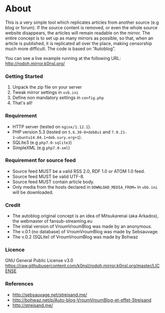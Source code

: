 # About

This is a very simple tool which replicates articles from another source (e.g blog or forum). If the source content is removed, or even the whole source website disappears, the articles will remain readable on the mirror. The entire concept is to set up as many mirrors as possible, so that, when an article is published, it is replicated all over the place, making censorship much  more difficult. The code is based on “Autoblog”.

You can see a live example running at the following URL: http://rodoh.mirror.k0nsl.org/

### Getting Started ###
1.  Unpack the zip file on your server
2.  Tweak mirror settings in `vvb.ini`
3.  Define non mandatory settings in `config.php`
4.  That's all!

### Requirement ###
*	HTTP server (tested on `nginx/1.12.1`).
*	PHP version 5.3 (tested on `5.6.30-0+deb8u1` and `7.0.21-1~ubuntu14.04.1+deb.sury.org+1`).
*	SQLite3 (e.g `php7.0-sqlite3`)
* SimpleXML (e.g `php7.0-xml`)

### Requirement for source feed ##
*	Source feed MUST be a valid RSS 2.0, RDF 1.0 or ATOM 1.0 feed.
*	Source feed MUST be valid UTF-8.
*	Source feed MUST contain article body.
*	Only media from the hosts declared in `DOWNLOAD_MEDIA_FROM=` in `vbb.ini` will be downloaded.

### Credit ###
*	The autoblog original concept is an idea of Mitsukarenai (aka Arkados), the webmaster of fansub-streaming.eu
*	The initial version of VroumVroumBlog was made by an anonymous.
*	The v.0.1 (no database) of VroumVroumBlog was made by Sebsauvage.
*	The v.0.2 (SQLite) of VroumVroumBlog was made by Bohwaz

### Licence ###
GNU General Public License v3.0
https://raw.githubusercontent.com/k0nsl/rodoh.mirror.k0nsl.org/master/LICENSE

### References ###
*	http://sebsauvage.net/streisand.me/
*	http://bohwaz.net/p/Auto-blog-VroumVroumBlog-et-effet-Streisand
*	http://streisand.me/

